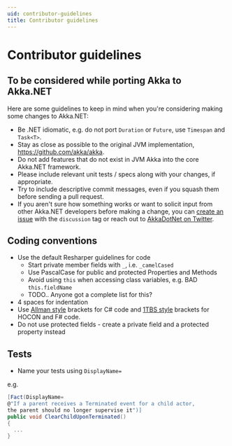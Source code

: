 ```yaml
---
uid: contributor-guidelines
title: Contributor guidelines
---
```

# Contributor guidelines

## To be considered while porting Akka to Akka.NET

Here are some guidelines to keep in mind when you're considering making some
changes to Akka.NET:

- Be .NET idiomatic, e.g. do not port `Duration` or `Future`, use `Timespan`
  and `Task<T>`.
- Stay as close as possible to the original JVM implementation,
  <https://github.com/akka/akka>.
- Do not add features that do not exist in JVM Akka into the core Akka.NET
  framework.
- Please include relevant unit tests / specs along with your changes, if appropriate.
- Try to include descriptive commit messages, even if you squash them before
  sending a pull request.
- If you aren't sure how something works or want to solicit input from other
  Akka.NET developers before making a change, you can [create an issue](https://github.com/akkadotnet/akka.net/issues/new)
  with the `discussion` tag or reach out to [AkkaDotNet on Twitter](https://twitter.com/AkkaDotNet).

## Coding conventions
- Use the default Resharper guidelines for code
  - Start private member fields with `_`, i.e. `_camelCased`
  - Use PascalCase for public and protected Properties and Methods
  - Avoid using `this` when accessing class variables, e.g. BAD `this.fieldName`
  - TODO.. Anyone got a complete list for this?
- 4 spaces for indentation
- Use [Allman style](http://en.wikipedia.org/wiki/Indent_style#Allman_style)
  brackets for C# code and [1TBS style](http://en.wikipedia.org/wiki/Indent_style#Variant:_1TBS)
  brackets for HOCON and F# code.
- Do not use protected fields - create a private field and a protected property instead

## Tests

- Name your tests using `DisplayName=`

e.g.

```csharp
[Fact(DisplayName=
@"If a parent receives a Terminated event for a child actor,
the parent should no longer supervise it")]
public void ClearChildUponTerminated()
{
  ...
}
```
